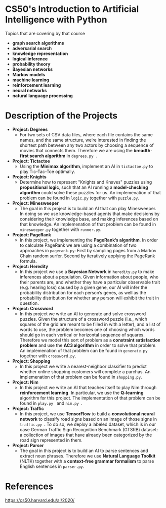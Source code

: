 # CS50's Introduction to Artificial Intelligence with Python
Topics that are covering by that course
- **graph search algorithms** 
- **adversarial search**
- **knowledge representation**
- **logical inference** 
- **probability theory** 
- **Bayesian networks**
- **Markov models**
- **machine learning**
- **reinforcement learning**
- **neural networks**
- **natural language processing**
  


# Description of the Projects

- **Project: Degrees**
    +  For two sets of CSV data files, where each file contains the same names, and the same structure, we’re interested in finding the shortest path between any two actors by choosing a sequence of movies that connects them. Therefore we are using the **breadth-first search algorithm** in ``degrees.py ``.
- **Project: Tictactoe**
    + Using the **Minimax algorithm**, implement an AI in ``tictactoe.py`` to play Tic-Tac-Toe optimally.
- **Project: Knights**
    + Determine how to represent "Knights and Knaves" puzzles using **propositional logic**, such that an AI running a **model-checking algorithm** could solve these puzzles for us. An implemenation of that problem can be found in ``logic.py`` together with ``puzzle.py``.
- **Project: Minesweeper**
    + The goal in this project is to build an AI that can play Minesweeper. In doing so we use knowledge-based agents that make decisions by considering their knowledge base, and making inferences based on that knowledge. An implemenation of that problem can be found in ``minesweeper.py`` together with ``runner.py``.
- **Project: PageRank**
    + In this project, we implementing the **PageRank’s algorithm**. In order to calculate PageRank we are using a combination of two approaches in ``pagerank.py``: First by sampling pages from a Markov Chain random surfer. Second by iteratively applying the PageRank formula.
- **Project: Heredity**
    + In this project we use a **Bayesian Network** in ``heredity.py`` to make inferences about a population. Given information about people, who their parents are, and whether they have a particular observable trait (e.g. hearing loss) caused by a given gene, our AI will infer the probability distribution for each person’s genes, as well as the probability distribution for whether any person will exhibit the trait in question.
- **Project: Crossword**
    + In this project we write an AI to generate and solve crossword puzzles. Given the structure of a crossword puzzle (i.e., which squares of the grid are meant to be filled in with a letter), and a list of words to use, the problem becomes one of choosing which words should go in each vertical or horizontal sequence of squares. Therefore we model this sort of problem as a **constraint satisfaction problem** and use the **AC3 algorithm** in order to solve that problem. An implemenation of that problem can be found in ``generate.py`` together with ``crossword.py``. 
- **Project: Shopping**
    + In this project we write a nearest-neighbor classifier to predict whether online shopping customers will complete a purchas. An implemenation of that problem can be found in ``shopping.py``.
- **Project: Nim**
    + In this project we write an AI that teaches itself to play Nim through **reinforcement learning**. In particular, we use the **Q-learning** algorithm for this project. The implementation of that problem can be found in ``play.py `` and  ``nim.py ``.
- **Project: Traffic**
    + In this project, we use **TensorFlow** to build a **convolutional neural network** to classify road signs based on an image of those signs in  ``traffic.py ``. To do so, we deploy a labeled dataset, which is in our case German Traffic Sign Recognition Benchmark (GTSRB) dataset: a collection of images that have already been categorized by the road sign represented in them.
- **Project: Parser**
    + The goal in this project is to build an AI to parse sentences and extract noun phrases. Therefore we use **Natural Language Toolkit** (NLTK) together with a **context-free grammar formalism** to parse English sentences in ``parser.py``. 
 

#  References
https://cs50.harvard.edu/ai/2020/
